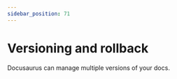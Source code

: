 ```yaml
---
sidebar_position: 71
---
```


# Versioning and rollback

Docusaurus can manage multiple versions of your docs.